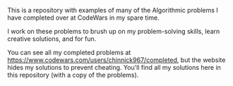 This is a repository with examples of many of the Algorithmic problems I have completed over at CodeWars in my spare time.

I work on these problems to brush up on my problem-solving skills, learn creative solutions, and for fun.

You can see all my completed problems at https://www.codewars.com/users/chinnick967/completed, but the website hides my solutions to prevent cheating. You'll find all my solutions here in this repository (with a copy of the problems).
